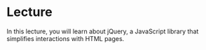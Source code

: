 # Lecture

In this lecture, you will learn about jQuery, a JavaScript library that simplifies interactions with HTML pages.
